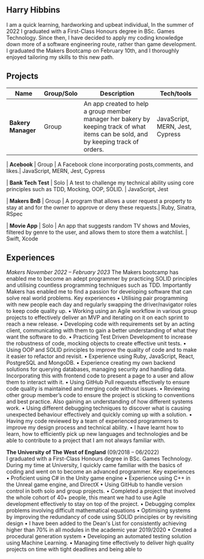 ## Harry Hibbins

I am a quick learning, hardworking and upbeat individual, In the summer of 2022 I graduated with
a First-Class Honours degree in BSc. Games Technology. Since then, I have decided to apply my
coding knowledge down more of a software engineering route, rather than game development. I
graduated the Makers Bootcamp on February 10th, and I thoroughly enjoyed tailoring my skills to
this new path.

## Projects

| Name                         |Group/Solo| Description       | Tech/tools        |
| -----------------------------|----------|-------------------|-------------------|
| **Bakery Manager**           | Group    | An app created to help a group member manager her bakery by keeping track of what items can be sold, and by keeping track of orders. | JavaScript, MERN, Jest, Cypress |



| **Acebook** | Group | A Facebook clone incorporating posts,comments, and likes.| JavaScript, MERN, Jest, Cypress

| **Bank Tech Test** | Solo | A test to challenge my technical ability using core principles such as TDD, Mocking, OOP, SOLID. | JavaScript, Jest

| **Makers BnB** | Group | A program that allows a user request a property to stay at and for the owner to approve or deny these requests.| Ruby, Sinatra, RSpec

| **Movie App** | Solo | An app that suggests random TV shows and Movies, filtered by genre to the user, and allows them to store them a watchlist. | Swift, Xcode


## Experiences

_Makers November 2022 – February 2023_
The Makers bootcamp has enabled me to become an adept programmer by practicing
SOLID principles and utilising countless programming techniques such as TDD. Importantly
Makers has enabled me to find a passion for developing software that can solve real world
problems.
Key experiences
• Utilising pair programming with new people each day and regularly swapping the
driver/navigator roles to keep code quality up.
• Working using an Agile workflow in various group projects to effectively deliver an
MVP and iterating on it on each sprint to reach a new release.
• Developing code with requirements set by an acting client, communicating with them
to gain a better understanding of what they want the software to do.
• Practicing Test Driven Development to increase the robustness of code, mocking
objects to create effective unit tests.
• Using OOP and SOLID principles to improve the quality of code and to make it easier
to refactor and revisit.
• Experience using Ruby, JavaScript, React, PostgreSQL and MongoDB.
• Experience creating my own backend solutions for querying databases, managing
security and handling data. Incorporating this with frontend code to present a page
to a user and allow them to interact with it.
• Using GitHub Pull requests effectively to ensure code quality is maintained and
merging code without issues.
• Reviewing other group member’s code to ensure the project is sticking to
conventions and best practice. Also gaining an understanding of how different
systems work.
• Using different debugging techniques to discover what is causing unexpected
behaviour effectively and quickly coming up with a solution.
• Having my code reviewed by a team of experienced programmers to improve my
design process and technical ability.
• I have learnt how to learn, how to efficiently pick up new languages and technologies
and be able to contribute to a project that I am not always familiar with.


**The University of The West of England** (09/2018 – 06/2022)  
I graduated with a First-Class Honours degree in BSc. Games Technology. During my time at University, I
quickly came familiar with the basics of coding and went on to become an advanced programmer.
Key experiences
• Proficient using C# in the Unity game engine
• Experience using C++ in the Unreal game engine, and DirectX
• Using GitHub to handle version control in both solo and group projects.
• Completed a project that involved the whole cohort of 40+ people, this meant we had
to use Agile development effectively to stay on top of the project.
• Debugging complex problems involving difficult mathematical equations
• Optimising systems by improving the redundancy of code using SOLID principles or
by revisiting design
• I have been added to the Dean's List for consistently achieving higher than 70% in all
modules in the academic year 2019/2020
• Created a procedural generation system
• Developing an automated testing solution using Machine Learning.
• Managing time effectively to deliver high quality projects on time with tight deadlines
and being able to

